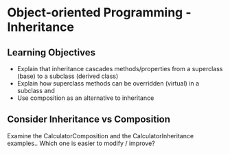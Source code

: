 # Object-oriented Programming - Inheritance

## Learning Objectives
- Explain that inheritance cascades methods/properties from a superclass (base) to a subclass (derived class)
- Explain how superclass methods can be overridden (virtual) in a subclass and 
- Use composition as an alternative to inheritance

## Consider Inheritance vs Composition

Examine the CalculatorComposition and the CalculatorInheritance examples..  Which one is easier to modify / improve?